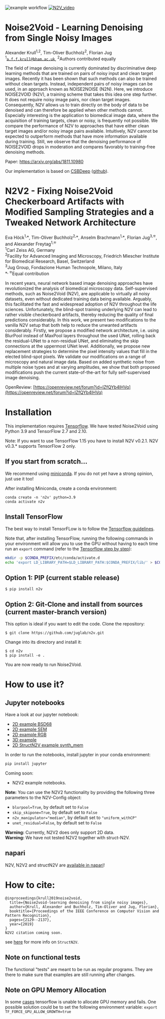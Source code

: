 ![example workflow](https://github.com/juglab/n2v/actions/workflows/test_and_deploy.yml/badge.svg)
[![N2V_video](img/n2v_vimeo.png)](https://vimeo.com/305045007)

# Noise2Void - Learning Denoising from Single Noisy Images
Alexander Krull<sup>1,2</sup>, Tim-Oliver Buchholz<sup>2</sup>, Florian Jug</br>
<sup>1</sup><code>a.f.f.krull@bham.ac.uk</code>, <sup>2</sup>Authors contributed equally

The field of image denoising is currently dominated by discriminative deep learning methods that are trained on pairs of noisy input and clean target images. Recently it has been shown that such methods can also be trained without clean targets. Instead, independent pairs of noisy images can be used, in an approach known as NOISE2NOISE (N2N). Here, we introduce NOISE2VOID (N2V), a training scheme that takes this idea one step further. It does not require noisy image pairs, nor clean target images.  Consequently, N2V allows us to train directly on the body of data to be denoised and can therefore be applied when other methods cannot. Especially interesting is the application to biomedical image data, where the acquisition of training targets, clean or noisy, is frequently not possible.  We compare the performance of N2V to approaches that have either clean target images and/or noisy image pairs available. Intuitively, N2V cannot be expected to outperform methods that have more information available during training. Still, we observe that the denoising performance of NOISE2VOID drops in moderation and compares favorably to training-free denoising methods.

Paper: https://arxiv.org/abs/1811.10980

Our implementation is based on [CSBDeep](http://csbdeep.bioimagecomputing.com) ([github](https://github.com/csbdeep/csbdeep)).

# N2V2 - Fixing Noise2Void Checkerboard Artifacts with Modified Sampling Strategies and a Tweaked Network Architecture
Eva Höck<sup>1,⚹</sup>, Tim-Oliver Buchholz<sup>2,⚹</sup>, Anselm Brachmann<sup>1,⚹</sup>, Florian Jug<sup>3,⁜</sup>, and Alexander Freytag<sup>1,⁜</sup></br>
<sup>1</sup>Carl Zeiss AG, Germany</br>
<sup>2</sup>Facility for Advanced Imaging and Microscopy, Friedrich Miescher Institute for Biomedical Research, Basel, Switzerland</br>
<sup>3</sup>Jug Group, Fondazione Human Technopole, Milano, Italy</br>
<sup>⚹, ⁜</sup>Equal contribution</br>

In recent years, neural network based image denoising approaches have revolutionized the analysis of biomedical microscopy data. Self-supervised methods, such as Noise2Void (N2V), are applicable to virtually all noisy datasets, even without dedicated training data being available. Arguably, this facilitated the fast and widespread adoption of N2V throughout the life sciences. Unfortunately, the blind-spot training underlying N2V can lead to rather visible checkerboard artifacts, thereby reducing the quality of final predictions considerably. In this work, we present two modifications to the vanilla N2V setup that both help to reduce the unwanted artifacts considerably. Firstly, we propose a modified network architecture, i.e. using BlurPool instead of MaxPool layers throughout the used UNet, rolling back the residual-UNet to a non-residual UNet, and eliminating the skip connections at the uppermost UNet level. Additionally, we propose new replacement strategies to determine the pixel intensity values that fill in the elected blind-spot pixels. We validate our modifications on a range of microscopy and natural image data. Based on added synthetic noise from  multiple noise types and at varying amplitudes, we show that both proposed modifications push the current state-of-the-art for fully self-supervised image denoising.

OpenReview: [https://openreview.net/forum?id=IZfQYb4lHVq](https://openreview.net/forum?id=IZfQYb4lHVq)

# Installation
This implementation requires [Tensorflow](https://www.tensorflow.org/install/).
We have tested Noise2Void using Python 3.9 and TensorFlow 2.7 and 2.10.

Note: If you want to use TensorFlow 1.15 you have to install N2V v0.2.1. N2V v0.3.* supports TensorFlow 2 only.

## If you start from scratch...
We recommend using [miniconda](https://docs.conda.io/en/latest/miniconda.html).
If you do not yet have a strong opinion, just use it too!

After installing Miniconda, create a conda environment:

```
conda create -n 'n2v' python=3.9
conda activate n2v
```

## Install TensorFlow

The best way to install TensorFLow is to follow the [Tensorflow guidelines](https://www.tensorflow.org/install/pip). 

Note that, after installing TensorFlow, running the following commands in your environment will allow you to use the GPU without having to each 
time run an `export` command (refer to the [Tensorflow step by step](https://www.tensorflow.org/install/pip#linux_1)):
```bash
mkdir -p $CONDA_PREFIX/etc/conda/activate.d
echo 'export LD_LIBRARY_PATH=$LD_LIBRARY_PATH:$CONDA_PREFIX/lib/' > $CONDA_PREFIX/etc/conda/activate.d/env_vars.sh
```

## Option 1: PIP (current stable release)
```
$ pip install n2v
```

## Option 2: Git-Clone and install from sources (current master-branch version)
This option is ideal if you want to edit the code. Clone the repository:

```
$ git clone https://github.com/juglab/n2v.git
```
Change into its directory and install it:

```
$ cd n2v
$ pip install -e .
```
You are now ready to run Noise2Void.

# How to use it?

## Jupyter notebooks
Have a look at our jupyter notebook:
* [2D example BSD68](https://github.com/juglab/n2v/tree/master/examples/2D/denoising2D_BSD68)
* [2D example SEM](https://github.com/juglab/n2v/tree/master/examples/2D/denoising2D_SEM)
* [2D example RGB](https://github.com/juglab/n2v/tree/master/examples/2D/denoising2D_RGB)
* [3D example](https://github.com/juglab/n2v/tree/master/examples/3D)
* [2D StructN2V example synth_mem](https://github.com/juglab/n2v/tree/master/examples/2D/structN2V_2D_synth_mem/)

In order to run the notebooks, install jupyter in your conda environment:
```bash
pip install jupyter
```

Coming soon:
* N2V2 example notebooks.

__Note:__ You can use the N2V2 functionality by providing the following three parameters to the N2V-Config object:
* `blurpool=True`, by default set to `False`
* `skip_skipone=True`, by default set to `False`
* `n2v_manipulator="median"`, by default set to `"uniform_withCP"`
* `unet_residual=False`, by default set to `False`

__Warning:__ Currently, N2V2 does only support 2D data.</br>
__Warning:__ We have not tested N2V2 together with struct-N2V.

## napari

N2V, N2V2 and structN2V are [available in napari](https://www.napari-hub.org/plugins/napari-n2v)!


# How to cite:
```
@inproceedings{krull2019noise2void,
  title={Noise2void-learning denoising from single noisy images},
  author={Krull, Alexander and Buchholz, Tim-Oliver and Jug, Florian},
  booktitle={Proceedings of the IEEE Conference on Computer Vision and Pattern Recognition},
  pages={2129--2137},
  year={2019}
}
N2V2 citation coming soon.
```

see [here](https://github.com/mpicbg-csbd/structured_N2V) for more info on `StructN2V`.

## Note on functional tests

The functional "tests" are meant to be run as regular programs. They are there to make sure that
examples are still running after changes.

## Note on GPU Memory Allocation

In some [cases](https://github.com/juglab/n2v/issues/100) tensorflow is unable to allocate GPU memory and fails. One possible solution could be to set the following environment variable: `export TF_FORCE_GPU_ALLOW_GROWTH=true`

